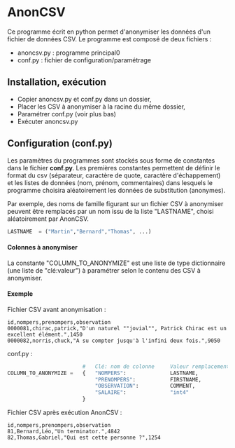 # AnonCSV
Ce programme écrit en python permet d'anonymiser les données d'un fichier de données CSV.
Le programme est composé de deux fichiers :
- anoncsv.py : programme principal0
- conf.py : fichier de configuration/paramétrage 

## Installation, exécution
- Copier anoncsv.py et conf.py dans un dossier,
- Placer les CSV à anonymiser à la racine du même dossier,
- Paramétrer conf.py (voir plus bas)
- Exécuter anoncsv.py

## Configuration (conf.py)
Les paramètres du programmes sont stockés sous forme de constantes dans le fichier **conf.py**.
Les premières constantes permettent de définir le format du csv (séparateur, caractère de quote, caractère d'échappement) et les listes de données (nom, prénom, commentaires) dans lesquels le programme choisira aléatoirement les données de substitution (anonymes).

Par exemple, des noms de famille figurant sur un fichier CSV à anonymiser peuvent être remplacés par un nom issu de la liste "LASTNAME", choisi aléatoirement par AnonCSV.

```python
LASTNAME  = ("Martin","Bernard","Thomas", ...)
```

#### Colonnes à anonymiser
La constante "COLUMN_TO_ANONYMIZE" est une liste de type dictionnaire (une liste de "clé:valeur") à paramétrer selon le contenu des CSV à anonymiser.

#### Exemple

Fichier CSV avant anonymisation :
```csv
id,nompers,prenompers,observation
0000081,chirac,patrick,"D'un naturel ""jovial"", Patrick Chirac est un excellent élément.",1450
0000082,norris,chuck,"A su compter jusqu'à l'infini deux fois.",9050
```

conf.py :
```python
                        #   Clé: nom de colonne     Valeur remplacement
COLUMN_TO_ANONYMIZE =   {   "NOMPERS":              LASTNAME,
                            "PRENOMPERS":           FIRSTNAME,
                            "OBSERVATION":          COMMENT,
                            "SALAIRE":              "int4"
                        }
```

Fichier CSV après exécution AnonCSV :
```csv
id,nompers,prenompers,observation
81,Bernard,Léo,"Un terminator.",4842
82,Thomas,Gabriel,"Qui est cette personne ?",1254
```